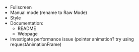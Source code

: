 * Fullscreen
* Manual mode (rename to Raw Mode)
* Style
* Documentation:
  * README
  * Webpage
* Investigate performance issue (pointer animation? try using requestAnimationFrame)

